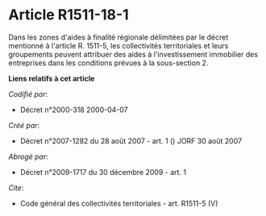 # Article R1511-18-1

Dans les zones d'aides à finalité régionale délimitées par le décret mentionné à l'article R. 1511-5, les collectivités
territoriales et leurs groupements peuvent attribuer des aides à l'investissement immobilier des entreprises dans les
conditions prévues à la sous-section 2.

**Liens relatifs à cet article**

_Codifié par_:

  - Décret n°2000-318 2000-04-07

_Créé par_:

  - Décret n°2007-1282 du 28 août 2007 - art. 1 () JORF 30 août 2007

_Abrogé par_:

  - Décret n°2009-1717 du 30 décembre 2009 - art. 1

_Cite_:

  - Code général des collectivités territoriales - art. R1511-5 (V)

